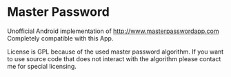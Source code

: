 Master Password
===============

Unofficial Android implementation of http://www.masterpasswordapp.com
Completely compatible with this App.

License is GPL because of the used master password algorithm. If you want to use source code that does not interact with the algorithm please contact me for special licensing.

